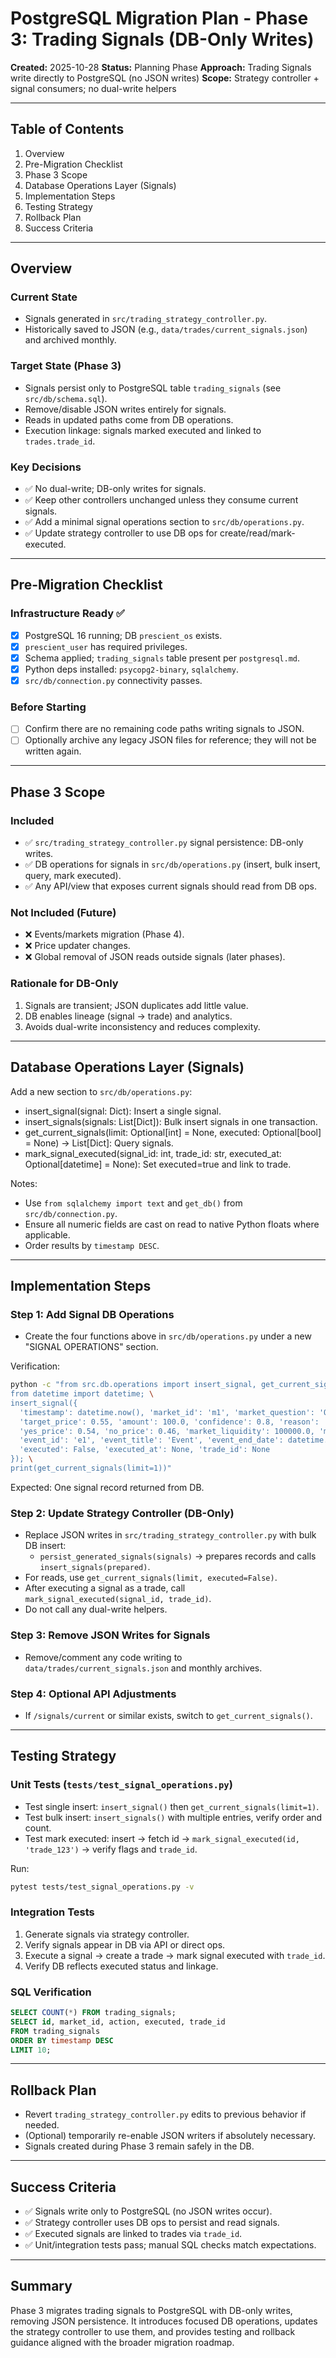 # PostgreSQL Migration Plan - Phase 3: Trading Signals (DB-Only Writes)

**Created:** 2025-10-28
**Status:** Planning Phase
**Approach:** Trading Signals write directly to PostgreSQL (no JSON writes)
**Scope:** Strategy controller + signal consumers; no dual-write helpers

---

## Table of Contents

1. Overview
2. Pre-Migration Checklist
3. Phase 3 Scope
4. Database Operations Layer (Signals)
5. Implementation Steps
6. Testing Strategy
7. Rollback Plan
8. Success Criteria

---

## Overview

### Current State
- Signals generated in `src/trading_strategy_controller.py`.
- Historically saved to JSON (e.g., `data/trades/current_signals.json`) and archived monthly.

### Target State (Phase 3)
- Signals persist only to PostgreSQL table `trading_signals` (see `src/db/schema.sql`).
- Remove/disable JSON writes entirely for signals.
- Reads in updated paths come from DB operations.
- Execution linkage: signals marked executed and linked to `trades.trade_id`.

### Key Decisions
- ✅ No dual-write; DB-only writes for signals.
- ✅ Keep other controllers unchanged unless they consume current signals.
- ✅ Add a minimal signal operations section to `src/db/operations.py`.
- ✅ Update strategy controller to use DB ops for create/read/mark-executed.

---

## Pre-Migration Checklist

### Infrastructure Ready ✅
- [x] PostgreSQL 16 running; DB `prescient_os` exists.
- [x] `prescient_user` has required privileges.
- [x] Schema applied; `trading_signals` table present per `postgresql.md`.
- [x] Python deps installed: `psycopg2-binary`, `sqlalchemy`.
- [x] `src/db/connection.py` connectivity passes.

### Before Starting
- [ ] Confirm there are no remaining code paths writing signals to JSON.
- [ ] Optionally archive any legacy JSON files for reference; they will not be written again.

---

## Phase 3 Scope

### Included
- ✅ `src/trading_strategy_controller.py` signal persistence: DB-only writes.
- ✅ DB operations for signals in `src/db/operations.py` (insert, bulk insert, query, mark executed).
- ✅ Any API/view that exposes current signals should read from DB ops.

### Not Included (Future)
- ❌ Events/markets migration (Phase 4).
- ❌ Price updater changes.
- ❌ Global removal of JSON reads outside signals (later phases).

### Rationale for DB-Only
1. Signals are transient; JSON duplicates add little value.
2. DB enables lineage (signal → trade) and analytics.
3. Avoids dual-write inconsistency and reduces complexity.

---

## Database Operations Layer (Signals)

Add a new section to `src/db/operations.py`:

- insert_signal(signal: Dict): Insert a single signal.
- insert_signals(signals: List[Dict]): Bulk insert signals in one transaction.
- get_current_signals(limit: Optional[int] = None, executed: Optional[bool] = None) -> List[Dict]: Query signals.
- mark_signal_executed(signal_id: int, trade_id: str, executed_at: Optional[datetime] = None): Set executed=true and link to trade.

Notes:
- Use `from sqlalchemy import text` and `get_db()` from `src/db/connection.py`.
- Ensure all numeric fields are cast on read to native Python floats where applicable.
- Order results by `timestamp DESC`.

---

## Implementation Steps

### Step 1: Add Signal DB Operations
- Create the four functions above in `src/db/operations.py` under a new "SIGNAL OPERATIONS" section.

Verification:
```bash
python -c "from src.db.operations import insert_signal, get_current_signals; \
from datetime import datetime; \
insert_signal({
  'timestamp': datetime.now(), 'market_id': 'm1', 'market_question': 'Q?', 'action': 'buy_yes',
  'target_price': 0.55, 'amount': 100.0, 'confidence': 0.8, 'reason': 'test',
  'yes_price': 0.54, 'no_price': 0.46, 'market_liquidity': 100000.0, 'market_volume': 25000.0,
  'event_id': 'e1', 'event_title': 'Event', 'event_end_date': datetime.now(),
  'executed': False, 'executed_at': None, 'trade_id': None
}); \
print(get_current_signals(limit=1))"
```

Expected: One signal record returned from DB.

### Step 2: Update Strategy Controller (DB-Only)
- Replace JSON writes in `src/trading_strategy_controller.py` with bulk DB insert:
  - `persist_generated_signals(signals)` → prepares records and calls `insert_signals(prepared)`.
- For reads, use `get_current_signals(limit, executed=False)`.
- After executing a signal as a trade, call `mark_signal_executed(signal_id, trade_id)`.
- Do not call any dual-write helpers.

### Step 3: Remove JSON Writes for Signals
- Remove/comment any code writing to `data/trades/current_signals.json` and monthly archives.

### Step 4: Optional API Adjustments
- If `/signals/current` or similar exists, switch to `get_current_signals()`.

---

## Testing Strategy

### Unit Tests (`tests/test_signal_operations.py`)
- Test single insert: `insert_signal()` then `get_current_signals(limit=1)`.
- Test bulk insert: `insert_signals()` with multiple entries, verify order and count.
- Test mark executed: insert → fetch id → `mark_signal_executed(id, 'trade_123')` → verify flags and `trade_id`.

Run:
```bash
pytest tests/test_signal_operations.py -v
```

### Integration Tests
1. Generate signals via strategy controller.
2. Verify signals appear in DB via API or direct ops.
3. Execute a signal → create a trade → mark signal executed with `trade_id`.
4. Verify DB reflects executed status and linkage.

### SQL Verification
```sql
SELECT COUNT(*) FROM trading_signals;
SELECT id, market_id, action, executed, trade_id
FROM trading_signals
ORDER BY timestamp DESC
LIMIT 10;
```

---

## Rollback Plan

- Revert `trading_strategy_controller.py` edits to previous behavior if needed.
- (Optional) temporarily re-enable JSON writers if absolutely necessary.
- Signals created during Phase 3 remain safely in the DB.

---

## Success Criteria

- ✅ Signals write only to PostgreSQL (no JSON writes occur).
- ✅ Strategy controller uses DB ops to persist and read signals.
- ✅ Executed signals are linked to trades via `trade_id`.
- ✅ Unit/integration tests pass; manual SQL checks match expectations.

---

## Summary

Phase 3 migrates trading signals to PostgreSQL with DB-only writes, removing JSON persistence. It introduces focused DB operations, updates the strategy controller to use them, and provides testing and rollback guidance aligned with the broader migration roadmap.
